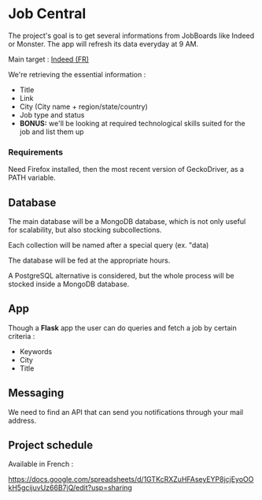 # Job Central

The project's goal is to get several informations from JobBoards like Indeed or Monster. The app will refresh its data everyday at 9 AM.

Main target : [Indeed (FR)](https://www.indeed.fr/)

We're retrieving the essential information :
* Title
* Link
* City (City name + region/state/country)
* Job type and status
* **BONUS:** we'll be looking at required technological skills suited for the job and list them up

### Requirements

Need Firefox installed, then the most recent version of GeckoDriver, as a PATH variable.

## Database

The main database will be a MongoDB database, which is not only useful for scalability, but also stocking subcollections.

Each collection will be named after a special query (ex. "data)

The database will be fed at the appropriate hours.

A PostgreSQL alternative is considered, but the whole process will be stocked inside a MongoDB database.

## App

Though a **Flask** app the user can do queries and fetch a job by certain criteria :
* Keywords
* City
* Title

## Messaging

We need to find an API that can send you notifications through your mail address.

## Project schedule

Available in French :

https://docs.google.com/spreadsheets/d/1GTKcRXZuHFAseyEYP8jcjEyoOOkH5gcijuvUz66B7jQ/edit?usp=sharing

